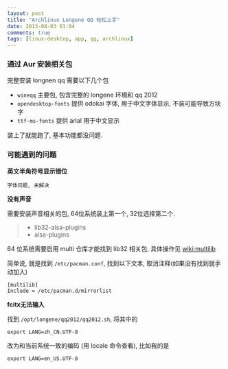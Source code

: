 ```yaml
---
layout: post
title: "Archlinux Longene QQ 轻松上手"
date: 2013-08-03 01:04
comments: true
tags: [linux-desktop, app, qq, archlinux]
---
```

### 通过 Aur 安装相关包

完整安装 longnen qq 需要以下几个包

* `wineqq` 主要包, 包含完整的 longene 环境和 qq 2012
* `opendesktop-fonts` 提供 odokai 字体, 用于中文字体显示, 不装可能导致方块字
* `ttf-ms-fonts` 提供 arial 用于中文显示

装上了就能跑了, 基本功能都没问题.

### 可能遇到的问题

**英文半角符号显示错位**

    字体问题, 未解决

**没有声音**

需要安装声音相关的包, 64位系统装上第一个, 32位选择第二个.

> * lib32-alsa-plugins 
> * alsa-plugins 

64 位系统需要启用 multi 仓库才能找到 lib32 相关包, 具体操作见 [wiki:multilib](https://wiki.archlinux.org/index.php/Multilib) 

简单说, 就是找到 `/etc/pacman.conf`, 找到以下文本, 取消注释(如果没有找到就手动加入)

    [multilib]
    Include = /etc/pacman.d/mirrorlist

**fcitx无法输入**

找到 `/opt/longene/qq2012/qq2012.sh`, 将其中的

    export LANG=zh_CN.UTF-8

改为和当前系统一致的编码 (用 locale 命令查看), 比如我的是

    export LANG=en_US.UTF-8
